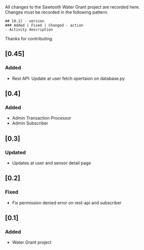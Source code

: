 All changes to the Sawtooth Water Grant project are recorded here. Changes must be recorded in the following pattern:
```
## [0.1] - version
### Added | Fixed | Changed - action
- Activity description 
```

Thanks for contributing.

## [0.45]

### Added

- Rest API: Update at user fetch opertaion on database.py

## [0.4]

### Added

- Admin Transaction Processor
- Admin Subscriber

## [0.3]

### Updated

- Updates at user and sensor detail page

## [0.2]

### Fixed

- Fix permission denied error on rest-api and subscriber 

## [0.1]

### Added

- Water Grant project